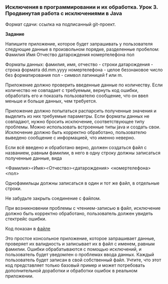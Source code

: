 ### Исключения в программировании и их обработка. Урок 3. Продвинутая работа с исключениями в Java

Формат сдачи: ссылка на подписанный git-проект.

**Задание**

Напишите приложение, которое будет запрашивать у пользователя следующие данные в произвольном порядке, разделенные пробелом:
Фамилия Имя Отчество датарождения номертелефона пол

Форматы данных:
фамилия, имя, отчество - строки
датарождения - строка формата dd.mm.yyyy
номертелефона - целое беззнаковое число без форматирования
пол - символ латиницей f или m.

Приложение должно проверить введенные данные по количеству. Если количество не совпадает с требуемым, вернуть код ошибки, обработать его и показать пользователю сообщение, что он ввел меньше и больше данных, чем требуется.

Приложение должно попытаться распарсить полученные значения и выделить из них требуемые параметры. Если форматы данных не совпадают, нужно бросить исключение, соответствующее типу проблемы. Можно использовать встроенные типы java и создать свои. Исключение должно быть корректно обработано, пользователю выведено сообщение с информацией, что именно неверно.

Если всё введено и обработано верно, должен создаться файл с названием, равным фамилии, в него в одну строку должны записаться полученные данные, вида

<Фамилия><Имя><Отчество><датарождения> <номертелефона><пол>

Однофамильцы должны записаться в один и тот же файл, в отдельные строки.

Не забудьте закрыть соединение с файлом.

При возникновении проблемы с чтением-записью в файл, исключение должно быть корректно обработано, пользователь должен увидеть стектрейс ошибки.

Код показан в [файле](Program.java) 

Это простое консольное приложение, которое запрашивает данные, проверяет их валидность и записывает их в файл с именем, равным фамилии. Ошибки обрабатываются с помощью исключений, и пользователь будет уведомлен о проблемах ввода данных. Каждый пользователь будет записан в свой собственный файл. Учтите, что этот код представляет только базовый пример и может потребовать дополнительной доработки и обработки ошибок в реальном приложении.









